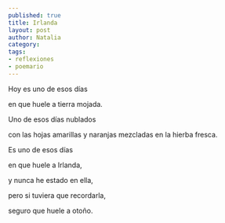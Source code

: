 ```yaml
---
published: true
title: Irlanda
layout: post
author: Natalia
category:
tags:
- reflexiones
- poemario
---
```


Hoy es uno de esos días

en que huele a tierra mojada.

Uno de esos días nublados

con las hojas amarillas y naranjas mezcladas en la hierba fresca.

Es uno de esos días

en que huele a Irlanda,

y nunca he estado en ella,

pero si tuviera que recordarla,

seguro que huele a otoño.
